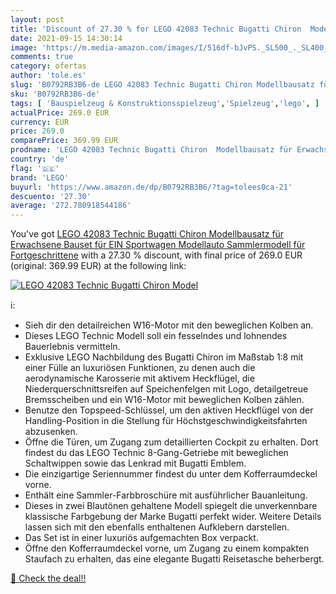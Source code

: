 ```yaml
---
layout: post
title: 'Discount of 27.30 % for LEGO 42083 Technic Bugatti Chiron  Model'
date: 2021-09-15 14:30:14
image: 'https://m.media-amazon.com/images/I/516df-bJvPS._SL500_._SL400_.jpg'
comments: true
category: ofertas
author: 'tole.es'
slug: 'B0792RB3B6-de LEGO 42083 Technic Bugatti Chiron Modellbausatz für...'
sku: 'B0792RB3B6-de'
tags: [ 'Bauspielzeug & Konstruktionsspielzeug','Spielzeug','lego', ]
actualPrice: 269.0 EUR
currency: EUR
price: 269.0
comparePrice: 369.99 EUR
prodname: 'LEGO 42083 Technic Bugatti Chiron  Modellbausatz für Erwachsene  Bauset für EIN Sportwagen Modellauto  Sammlermodell für Fortgeschrittene'
country: 'de'
flag: '🇩🇪'
brand: 'LEGO'
buyurl: 'https://www.amazon.de/dp/B0792RB3B6/?tag=tolees0ca-21'
descuento: '27.30'
average: '272.780918544186'
---
```


You've got [LEGO 42083 Technic Bugatti Chiron  Modellbausatz für Erwachsene  Bauset für EIN Sportwagen Modellauto  Sammlermodell für Fortgeschrittene](https://www.amazon.de/dp/B0792RB3B6/?tag=tolees0ca-21) with a  27.30 % discount, with final price of 269.0 EUR (original: 369.99 EUR) at the following link:

[![LEGO 42083 Technic Bugatti Chiron  Model](https://m.media-amazon.com/images/I/516df-bJvPS._SL500_._SL400_.jpg)](https://www.amazon.de/dp/B0792RB3B6/?tag=tolees0ca-21)

ℹ️:

- Sieh dir den detailreichen W16-Motor mit den beweglichen Kolben an.
- Dieses LEGO Technic Modell soll ein fesselndes und lohnendes Bauerlebnis vermitteln.
- Exklusive LEGO Nachbildung des Bugatti Chiron im Maßstab 1:8 mit einer Fülle an luxuriösen Funktionen, zu denen auch die aerodynamische Karosserie mit aktivem Heckflügel, die Niederquerschnittsreifen auf Speichenfelgen mit Logo, detailgetreue Bremsscheiben und ein W16-Motor mit beweglichen Kolben zählen.
- Benutze den Topspeed-Schlüssel, um den aktiven Heckflügel von der Handling-Position in die Stellung für Höchstgeschwindigkeitsfahrten abzusenken.
- Öffne die Türen, um Zugang zum detaillierten Cockpit zu erhalten. Dort findest du das LEGO Technic 8-Gang-Getriebe mit beweglichen Schaltwippen sowie das Lenkrad mit Bugatti Emblem.
- Die einzigartige Seriennummer findest du unter dem Kofferraumdeckel vorne.
- Enthält eine Sammler-Farbbroschüre mit ausführlicher Bauanleitung.
- Dieses in zwei Blautönen gehaltene Modell spiegelt die unverkennbare klassische Farbgebung der Marke Bugatti perfekt wider. Weitere Details lassen sich mit den ebenfalls enthaltenen Aufklebern darstellen.
- Das Set ist in einer luxuriös aufgemachten Box verpackt.
- Öffne den Kofferraumdeckel vorne, um Zugang zu einem kompakten Staufach zu erhalten, das eine elegante Bugatti Reisetasche beherbergt.

[🛒 Check the deal!!](https://www.amazon.de/dp/B0792RB3B6/?tag=tolees0ca-21)
